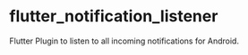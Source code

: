 # flutter_notification_listener

Flutter Plugin to listen to all incoming notifications for Android.
